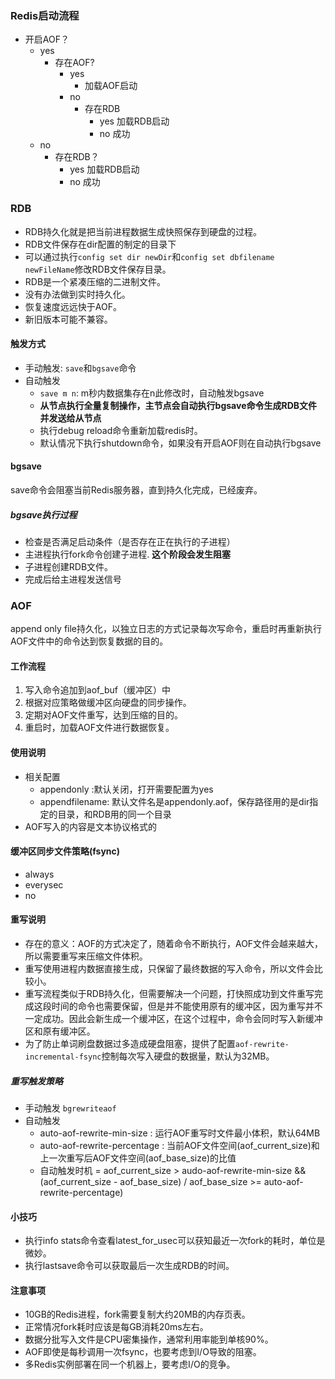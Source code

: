 ### Redis启动流程
- 开启AOF？
	- yes
		- 存在AOF?
			- yes 
				- 加载AOF启动
			- no
				- 存在RDB
					- yes 加载RDB启动
					- no  成功 
	- no 
		- 存在RDB？
			-  yes 加载RDB启动
			-  no  成功

### RDB
- RDB持久化就是把当前进程数据生成快照保存到硬盘的过程。
- RDB文件保存在dir配置的制定的目录下
- 可以通过执行```config set dir newDir```和```config set dbfilename newFileName```修改RDB文件保存目录。
- RDB是一个紧凑压缩的二进制文件。
- 没有办法做到实时持久化。
- 恢复速度远远快于AOF。
- 新旧版本可能不兼容。

#### 触发方式
- 手动触发: ```save```和```bgsave```命令
- 自动触发
	- ```save m n```: m秒内数据集存在n此修改时，自动触发bgsave
	- **从节点执行全量复制操作，主节点会自动执行bgsave命令生成RDB文件并发送给从节点**
	- 执行debug reload命令重新加载redis时。
	- 默认情况下执行shutdown命令，如果没有开启AOF则在自动执行bgsave

#### bgsave
save命令会阻塞当前Redis服务器，直到持久化完成，已经废弃。
##### bgsave执行过程
- 检查是否满足启动条件（是否存在正在执行的子进程）
- 主进程执行fork命令创建子进程.  **这个阶段会发生阻塞**
- 子进程创建RDB文件。
- 完成后给主进程发送信号

### AOF
append only file持久化，以独立日志的方式记录每次写命令，重启时再重新执行AOF文件中的命令达到恢复数据的目的。

#### 工作流程
1. 写入命令追加到aof_buf（缓冲区）中
2. 根据对应策略做缓冲区向硬盘的同步操作。
3. 定期对AOF文件重写，达到压缩的目的。
4. 重启时，加载AOF文件进行数据恢复。

#### 使用说明
- 相关配置
	- appendonly :默认关闭，打开需要配置为yes
	- appendfilename: 默认文件名是appendonly.aof，保存路径用的是dir指定的目录，和RDB用的同一个目录
- AOF写入的内容是文本协议格式的

#### 缓冲区同步文件策略(fsync)
- always
- everysec
- no

#### 重写说明
- 存在的意义：AOF的方式决定了，随着命令不断执行，AOF文件会越来越大，所以需要重写来压缩文件体积。
- 重写使用进程内数据直接生成，只保留了最终数据的写入命令，所以文件会比较小。
- 重写流程类似于RDB持久化，但需要解决一个问题，打快照成功到文件重写完成这段时间的命令也需要保留，但是并不能使用原有的缓冲区，因为重写并不一定成功。因此会新生成一个缓冲区，在这个过程中，命令会同时写入新缓冲区和原有缓冲区。
- 为了防止单词刷盘数据过多造成硬盘阻塞，提供了配置```aof-rewrite-incremental-fsync```控制每次写入硬盘的数据量，默认为32MB。

##### 重写触发策略
- 手动触发 ```bgrewriteaof```
- 自动触发
	- auto-aof-rewrite-min-size :  运行AOF重写时文件最小体积，默认64MB
	- auto-aof-rewrite-percentage : 当前AOF文件空间(aof_current_size)和上一次重写后AOF文件空间(aof_base_size)的比值 
	- 自动触发时机 = aof_current_size > audo-aof-rewrite-min-size && (aof_current_size - aof_base_size) / aof_base_size >= auto-aof-rewrite-percentage)

#### 小技巧
- 执行info stats命令查看latest_for_usec可以获知最近一次fork的耗时，单位是微妙。
- 执行lastsave命令可以获取最后一次生成RDB的时间。

#### 注意事项
- 10GB的Redis进程，fork需要复制大约20MB的内存页表。
- 正常情况fork耗时应该是每GB消耗20ms左右。
- 数据分批写入文件是CPU密集操作，通常利用率能到单核90%。
- AOF即使是每秒调用一次fsync，也要考虑到I/O导致的阻塞。
- 多Redis实例部署在同一个机器上，要考虑I/O的竞争。